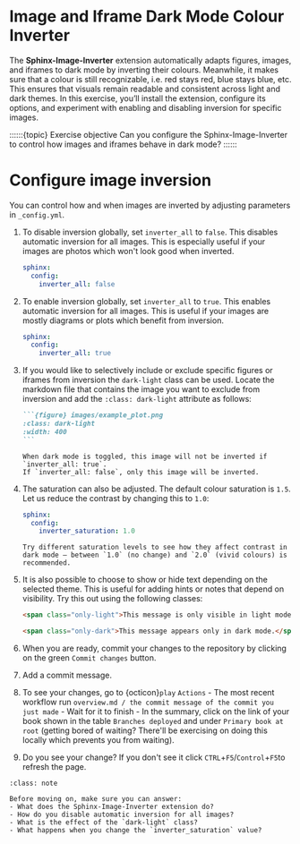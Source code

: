 # Image and Iframe Dark Mode Colour Inverter

The **Sphinx-Image-Inverter** extension automatically adapts figures, images, and iframes to dark mode by inverting their colours. Meanwhile, it makes sure that a colour is still recognizable, i.e. red stays red, blue stays blue, etc. This ensures that visuals remain readable and consistent across light and dark themes. In this exercise, you’ll install the extension, configure its options, and experiment with enabling and disabling inversion for specific images.

::::::{topic} Exercise objective
Can you configure the Sphinx-Image-Inverter to control how images and iframes behave in dark mode?
::::::

# Configure image inversion

You can control how and when images are inverted by adjusting parameters in `_config.yml`. 

1. To disable inversion globally, set `inverter_all` to `false`. This disables automatic inversion for all images. This is especially useful if your images are photos which won't look good when inverted.

   ```yaml
   sphinx:
     config:
       inverter_all: false
   ```

2. To enable inversion globally, set `inverter_all` to `true`. This enables automatic inversion for all images. This is useful if your images are mostly diagrams or plots which benefit from inversion.

   ```yaml
   sphinx:
     config:
       inverter_all: true
   ```

3. If you would like to selectively include or exclude specific figures or iframes from inversion the `dark-light` class can be used. Locate the markdown file that contains the image you want to exclude from inversion and add the `:class: dark-light` attribute as follows:

   ````md
   ```{figure} images/example_plot.png
   :class: dark-light
   :width: 400
   ```
   ````

   ```{note}
   When dark mode is toggled, this image will not be inverted if `inverter_all: true`.  
   If `inverter_all: false`, only this image will be inverted.
   ```


4. The saturation can also be adjusted. The default colour saturation is `1.5`. Let us reduce the contrast by changing this to `1.0`:

   ```yaml
   sphinx:
     config:
       inverter_saturation: 1.0
   ```

   ```{tip}
   Try different saturation levels to see how they affect contrast in dark mode — between `1.0` (no change) and `2.0` (vivid colours) is recommended.
   ```

5. It is also possible to choose to show or hide text depending on the selected theme. This is useful for adding hints or notes that depend on visibility. Try this out using the following classes:

   ```html
   <span class="only-light">This message is only visible in light mode.</span>

   <span class="only-dark">This message appears only in dark mode.</span>
   ```

6. When you are ready, commit your changes to the repository by clicking on the green `Commit changes` button.

7. Add a commit message.

8. To see your changes, go to {octicon}`play` `Actions` - The most recent workflow run `overview.md / the commit message of the commit you just made` - Wait for it to finish - In the summary, click on the link of your book shown in the table `Branches deployed` and under `Primary book at root` (getting bored of waiting? There'll be exercising on doing this locally which prevents you from waiting).

9. Do you see your change? If you don't see it click `CTRL`+`F5`/`Control`+`F5`to refresh the page.


```{admonition} Check your understanding
:class: note

Before moving on, make sure you can answer:
- What does the Sphinx-Image-Inverter extension do?  
- How do you disable automatic inversion for all images?  
- What is the effect of the `dark-light` class?  
- What happens when you change the `inverter_saturation` value?  
```